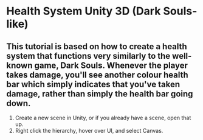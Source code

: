 # Health System Unity 3D (Dark Souls-like) 
## This tutorial is based on how to create a health system that functions very similarly to the well-known game, Dark Souls. Whenever the player takes damage, you'll see another colour health bar which simply indicates that you've taken damage, rather than simply the health bar going down.

1. Create a new scene in Unity, or if you already have a scene, open that up. 
2. Right click the hierarchy, hover over UI, and select Canvas.
